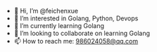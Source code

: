 - 👋 Hi, I’m @feichenxue
- 👀 I’m interested in Golang, Python, Devops
- 🌱 I’m currently learning Golang
- 💞️ I’m looking to collaborate on learning Golang
- 📫 How to reach me: 986024058@qq.com

<!---
feichenxue/feichenxue is a ✨ special ✨ repository because its `README.md` (this file) appears on your GitHub profile.
You can click the Preview link to take a look at your changes.
--->
